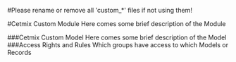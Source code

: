 #Please rename or remove all 'custom_*' files if not using them!

#Cetmix Custom Module
Here comes some brief description of the Module

###Cetmix Custom Model
Here comes some brief description of the Model
###Access Rights and Rules
Which groups have access to which Models or Records

